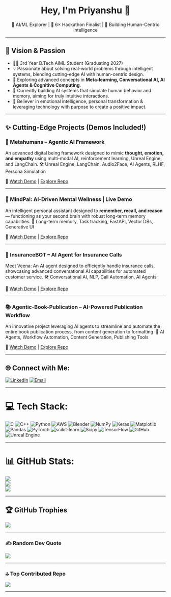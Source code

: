<h1 align="center">Hey, I'm Priyanshu 👋</h1>
<p align="center">
🚀 AI/ML Explorer | 🎯 6× Hackathon Finalist | 🧠 Building Human-Centric Intelligence
</p>

---

## 🌟 Vision & Passion

- 👨‍💻 3rd Year B.Tech AIML Student (Graduating 2027)
- 💡 Passionate about solving real-world problems through intelligent systems, blending cutting-edge AI with human-centric design.
- 🧠 Exploring advanced concepts in **Meta-learning, Conversational AI, AI Agents & Cognitive Computing**.
- 🤖 Currently building AI systems that simulate human behavior and memory, aiming for truly intuitive interactions.
- 🌌 Believer in emotional intelligence, personal transformation & leveraging technology with purpose to create a positive impact.

---

## ✨ Cutting-Edge Projects (Demos Included!)

### 👤 Metahumans – Agentic AI Framework
An advanced digital being framework designed to mimic **thought, emotion, and empathy** using multi-modal AI, reinforcement learning, Unreal Engine, and LangChain.
🛠️ Unreal Engine, LangChain, Audio2Face, AI Agents, RLHF, Persona Simulation

🔗 [Watch Demo](http://www.youtube.com/watch?v=L3iMVHcjaXM) | [Explore Repo](https://github.com/Celest14l/MetaHUMANS) 

---

### 🧠 MindPal: AI-Driven Mental Wellness | Live Demo
An intelligent personal assistant designed to **remember, recall, and reason** — functioning as your second brain with robust long-term memory capabilities.
🧩 Long-term memory, Task tracking, FastAPI, Vector DBs, Generative UI

🔗 [Watch Demo](http://www.youtube.com/watch?v=0_L0q8raDkw) | [Explore Repo](https://github.com/Celest14l/MindPal)

---

### 🤖 InsuranceBOT – AI Agent for Insurance Calls
Meet Veena: An AI agent designed to efficiently handle insurance calls, showcasing advanced conversational AI capabilities for automated customer service.
🛠️ Conversational AI, NLP, Call Automation, AI Agents

🔗 [Watch Demo](http://www.youtube.com/watch?v=N-IUWELuUEw) | [Explore Repo](https://github.com/Celest14l/InsuranceBOT) 

---

### 📚 Agentic-Book-Publication – AI-Powered Publication Workflow
An innovative project leveraging AI agents to streamline and automate the entire book publication process, from content generation to formatting.
🧩 AI Agents, Workflow Automation, Content Generation, Publishing Tools

🔗 [Watch Demo](https://youtu.be/ZLmEuSVBwg4) | [Explore Repo](https://github.com/Celest14l/Agentic-Book-Publication) 

---

## 🌐 Connect with Me:
[![LinkedIn](https://img.shields.io/badge/LinkedIn-%230077B5.svg?logo=linkedin&logoColor=white)](https://linkedin.com/in/priyanshubeingcelestial)
[![Email](https://img.shields.io/badge/Email-D14836?logo=gmail&logoColor=white)](mailto:priyaanshu128912@gmail.com)

---

# 💻 Tech Stack:
![C](https://img.shields.io/badge/c-%2300599C.svg?style=for-the-badge&logo=c&logoColor=white)
![C++](https://img.shields.io/badge/c++-%2300599C.svg?style=for-the-badge&logo=c%2B%2B&logoColor=white)
![Python](https://img.shields.io/badge/python-3670A0?style=for-the-badge&logo=python&logoColor=ffdd54)
![AWS](https://img.shields.io/badge/AWS-%23FF9900.svg?style=for-the-badge&logo=amazon-aws&logoColor=white)
![Blender](https://img.shields.io/badge/blender-%23F5792A.svg?style=for-the-badge&logo=blender&logoColor=white)
![NumPy](https://img.shields.io/badge/numpy-%23013243.svg?style=for-the-badge&logo=numpy&logoColor=white)
![Keras](https://img.shields.io/badge/Keras-%23D00000.svg?style=for-the-badge&logo=Keras&logoColor=white)
![Matplotlib](https://img.shields.io/badge/Matplotlib-%23ffffff.svg?style=for-the-badge&logo=Matplotlib&logoColor=black)
![Pandas](https://img.shields.io/badge/pandas-%23150458.svg?style=for-the-badge&logo=pandas&logoColor=white)
![PyTorch](https://img.shields.io/badge/PyTorch-%23EE4C2C.svg?style=for-the-badge&logo=PyTorch&logoColor=white)
![scikit-learn](https://img.shields.io/badge/scikit--learn-%23F7931E.svg?style=for-the-badge&logo=scikit-learn&logoColor=white)
![Scipy](https://img.shields.io/badge/SciPy-%230C55A5.svg?style=for-the-badge&logo=scipy&logoColor=%white)
![TensorFlow](https://img.shields.io/badge/TensorFlow-%23FF6F00.svg?style=for-the-badge&logo=TensorFlow&logoColor=white)
![GitHub](https://img.shields.io/badge/github-%23121011.svg?style=for-the-badge&logo=github&logoColor=white)
![Unreal Engine](https://img.shields.io/badge/unrealengine-%23313131.svg?style=for-the-badge&logo=unrealengine&logoColor=white)

---

# 📊 GitHub Stats:
![](https://github-readme-stats.vercel.app/api?username=Celest14l&theme=onedark&hide_border=false&include_all_commits=true&count_private=true)<br/>
![](https://nirzak-streak-stats.vercel.app/?user=Celest14l&theme=onedark&hide_border=false)<br/>
![](https://github-readme-stats.vercel.app/api/top-langs/?username=Celest14l&theme=onedark&hide_border=false&include_all_commits=true&count_private=true&layout=compact)

---

## 🏆 GitHub Trophies
![](https://github-profile-trophy.vercel.app/?username=Celest14l&theme=monokai&no-frame=false&no-bg=true&margin-w=4)

---

### ✍️ Random Dev Quote
![](https://quotes-github-readme.vercel.app/api?type=horizontal&theme=radical)

---

### 🔝 Top Contributed Repo
![](https://github-contributor-stats.vercel.app/api?username=Celest14l&limit=5&theme=dark&combine_all_yearly_contributions=true)

---
